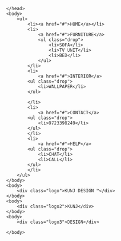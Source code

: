 <html>
    <head>
          
<style>
    *{
    margin: 0;
    padding: 0;
}

.logo{
    color: chocolate;
    font-size: 0.5cm;
    padding: 25px 25px;
}

.logo2{
    font-size: 2.75cm;
    color: black;
    padding-top: 150px;
    padding-left: 550px;
}

.logo3{
    font-size: 2.75cm;
    color: cyan;
    padding-top: 0px;
    padding-left: 550px;
}

ul {
    
    margin-right: 20px;
    float: right;
    position: relative;
    list-style: none;
    background-color: white;
    border: 1px;
}

ul li{
    
    margin-top: 10px;
    margin-bottom: 0px;
    display: inline-block;
    padding-left: 10px;
    position: relative;
    border: 10px 10px solid burlywood;
}

ul li a{
    background: #262626;
    width: 120px;
    border: 1px solid #fff;
    height: 50px;
    line-height: 50px;
    display: block;
    color:white;
    text-decoration: none;
    text-align: center;
    font-size: 20px;
   
}


ul ul li {
    background: #262626;
    width: 100px;
    border: 1px solid #fff;
    height: 50px;
    line-height: 50px;
    width: 120px;;
    text-align: left;
    font-size: 20px;
}


ul li ul.drop li{
    display: block;
}

ul li ul.drop {
    width: 100%;
    background-color: #22438C;
    position: absolute;
    z-index: 999;
    display: none;
}

ul li a:hover{
    background-color: blueviolet;
    color: white;
}

ul li:hover ul.drop{
    background-color:white;
    color: white;
    display: block;
}

ul ul.drop li:hover{
    background-color: blueviolet;
    color: white;
}
</style>

    </head>
    <body>
        <ul>
            <li><a href="#">HOME</a></li>
            <li>
                <a href="#">FURNITURE</a>
                <ul class="drop">
                    <li>SOFA</li>
                    <li>TV UNIT</li>
                    <li>BED</li>
                </ul>
            </li>
            <li>
                <a href="#">INTERIOR</a>
            <ul class="drop">
                <li>WALLPAPER</li>
            </ul>
            
            </li>
            <li>
                <a href="#">CONTACT</a>
            <ul class="drop">
                <li>9723398249</li>
            </ul>
            </li>
            <li>
                <a href="#">HELP</a>
            <ul class="drop"> 
                <li>CHAT</li>
                <li>CALL</li>
            </ul>
            </li>
        </ul>
    </body>
    <body>
        <div class="logo">KUNJ DESIGN ™</div>
    </body>
    <body>
        <div class="logo2">KUNJ</div>
    </body>
    <body>
        <div class="logo3">DESIGN</div>
        
    </body>
</html>
